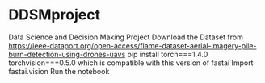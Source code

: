 # DDSMproject
Data Science and Decision Making Project
Download the Dataset from https://ieee-dataport.org/open-access/flame-dataset-aerial-imagery-pile-burn-detection-using-drones-uavs
pip install torch===1.4.0 torchvision===0.5.0 which is compatible with this version of fastai
Import fastai.vision
Run the notebook
